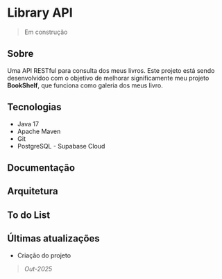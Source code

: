 # Library API
> Em construção 


## Sobre

Uma API RESTful para consulta dos meus livros. 
Este projeto está sendo desenvolvidoo com o objetivo de melhorar significamente meu projeto **BookShelf**, 
que funciona como galeria dos meus livro.

## Tecnologias

- Java 17
- Apache Maven
- Git
- PostgreSQL - Supabase Cloud

## Documentação

## Arquitetura

## To do List


## Últimas atualizações
- Criação do projeto

> _Out-2025_
